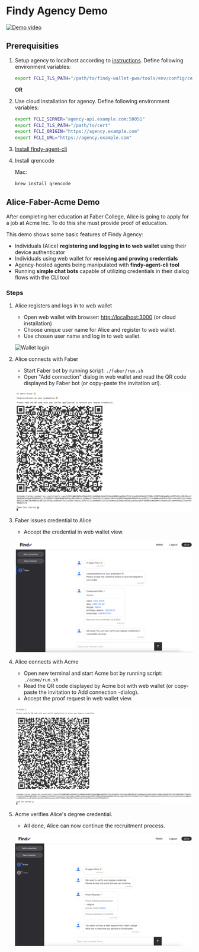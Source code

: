 # Findy Agency Demo


[![Demo video](https://img.youtube.com/vi/rA2l0eW86Bs/0.jpg)](https://www.youtube.com/watch?v=rA2l0eW86Bs "Demo video")

## Prerequisities

1. Setup agency to localhost according to [instructions](https://github.com/findy-network/findy-wallet-pwa/tree/dev/tools/env#agency-setup-for-local-development).
Define following environment variables:

    ```bash
    export FCLI_TLS_PATH="/path/to/findy-wallet-pwa/tools/env/config/cert"
    ```

    **OR**

1. Use cloud installation for agency. Define following environment variables:

    ```bash
    export FCLI_SERVER="agency-api.example.com:50051"
    export FCLI_TLS_PATH="/path/to/cert"
    export FCLI_ORIGIN="https://agency.example.com"
    export FCLI_URL="https://agency.example.com"
    ```

2. [Install findy-agent-cli](https://github.com/findy-network/findy-agent-cli#Installation)
3. Install qrencode

    Mac:

    ```bash
    brew install qrencode
    ```

## Alice-Faber-Acme Demo

After completing her education at Faber College, Alice is going to apply for
a job at Acme Inc.
To do this she must provide proof of education.

This demo shows some basic features of Findy Agency:

* Individuals (Alice) **registering and logging in to web wallet** using
their device authenticator
* Individuals using web wallet for **receiving and proving credentials**
* Agency-hosted agents being manipulated with **findy-agent-cli tool**
* Running **simple chat bots** capable of utilizing credentials in their dialog
flows with the CLI tool

### Steps

1. Alice registers and logs in to web wallet
    * Open web wallet with browser: <http://localhost:3000> (or cloud installation)
    * Choose unique user name for Alice and register to web wallet.
    * Use chosen user name and log in to web wallet.

    ![Wallet login](https://github.com/findy-network/findy-wallet-pwa/blob/master/docs/wallet-login.gif?raw=true)

1. Alice connects with Faber
    * Start Faber bot by running script: `./faber/run.sh`
    * Open "Add connection" dialog in web wallet and read
    the QR code displayed by Faber bot
    (or copy-paste the invitation url).

    ![Faber invitation](./docs/faber-invitation.png)

1. Faber issues credential to Alice
    * Accept the credential in web wallet view.

    ![Faber credential](./docs/faber-credential.png)

1. Alice connects with Acme
    * Open new terminal and start Acme bot by running script: `./acme/run.sh`
    * Read the QR code displayed by Acme bot with web wallet
    (or copy-paste the invitation to Add connection -dialog).
    * Accept the proof request in web wallet view.

    ![Acme invitation](./docs/acme-invitation.png)

1. Acme verifies Alice's degree credential.
    * All done, Alice can now continue the recruitment process.

    ![Acme verification](./docs/acme-verification.png)
